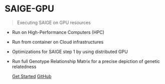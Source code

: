 # SAIGE-GPU

> Executing SAIGE on GPU resources

- Run on High-Performance Computers (HPC)
- Run from container on Cloud infrastructures
- Optimizations for SAIGE step 1 by using distributed GPU
- Run full Genotype Relationship Matrix for a precise depiction of genetic relatedness

  [Get Started](introduction)
  [GitHub](https://github.com/exascale-genomics/SAIGE-GPU)
